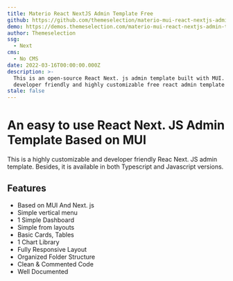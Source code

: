 ```yaml
---
title: Materio React NextJS Admin Template Free
github: https://github.com/themeselection/materio-mui-react-nextjs-admin-template-free
demo: https://demos.themeselection.com/materio-mui-react-nextjs-admin-template-free/
author: Themeselection
ssg:
  - Next
cms:
  - No CMS
date: 2022-03-16T00:00:00.000Z
description: >-
  This is an open-source React Next. js admin template built with MUI. It is a
  developer friendly and highly customizable free react admin template
stale: false
---
```


# An easy to use React Next. JS Admin Template Based on MUI

This is a highly customizable and developer friendly Reac Next. JS admin template. Besides, it is available in both Typescript and Javascript versions.

## Features

* Based on MUI And Next. js
* Simple vertical menu
* 1 Simple Dashboard
* Simple from layouts
* Basic Cards, Tables
* 1 Chart Library
* Fully Responsive Layout
* Organized Folder Structure
* Clean & Commented Code
* Well Documented
